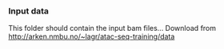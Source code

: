 ### Input data

This folder should contain the input bam files... Download from http://arken.nmbu.no/~lagr/atac-seq-training/data